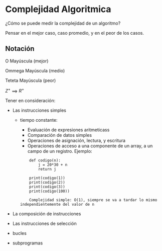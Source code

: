 # Complejidad Algoritmica

¿Cómo se puede medir la complejidad de un algoritmo?

Pensar en el mejor caso, caso promedio, y en el peor de los casos.

## Notación

O Mayúscula (mejor)

Ommega Mayúscula (medio)

Teteta Mayúscula (peor)

$Z^+$ $\implies$ $R^+$ 

Tener en consideración:
- Las instrucciones simples
    - tiempo constante:
        - Evaluación de expresiones aritmeticass
        - Comparación de datos simples
        - Operaciones de asignación, lectura, y escritura
        - Operaciones de acceso a una componente de un array, a un campo de un registro.
        Ejemplo:

        ~~~
            def codigo(n):
                j = 20*30 + n
                return j
                
            print(codigo(1))
            print(codigo(2))
            print(codigo(3))
            print(codigo(100))

            Complejidad simple: O(1), siempre se va a tardar lo mismo independientemente del valor de n
        ~~~

- La composición de instrucciones
- Las instrucciones de selección 
- bucles
- subprogramas
